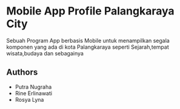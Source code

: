 
# Mobile App Profile Palangkaraya City

Sebuah Program App berbasis Mobile untuk menampilkan segala komponen yang ada di kota Palangkaraya
seperti Sejarah,tempat wisata,budaya dan sebagainya

## Authors

- Putra Nugraha
- Rine Erlinawati
- Rosya Lyna

